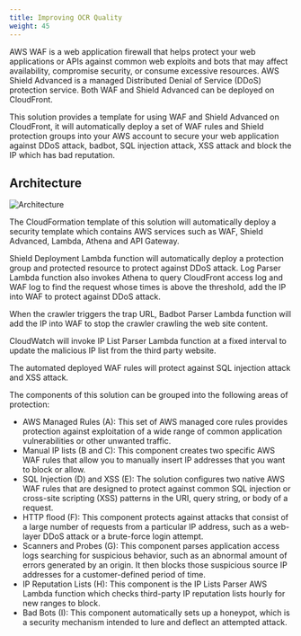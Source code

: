 ```yaml
---
title: Improving OCR Quality
weight: 45
---
```


AWS WAF is a web application firewall that helps protect your web applications or APIs against common web exploits and bots that may affect availability, compromise security, or consume excessive resources. AWS Shield Advanced is a managed Distributed Denial of Service (DDoS) protection service. Both WAF and Shield Advanced can be deployed on CloudFront.

This solution provides a template for using WAF and Shield Advanced on CloudFront, it will automatically deploy a set of WAF rules and Shield protection groups into your AWS account to secure your web application against DDoS attack, badbot, SQL injection attack, XSS attack and block the IP which has bad reputation.

## Architecture
![Architecture](/images/waf_arch.png)

The CloudFormation template of this solution will automatically deploy a security template which contains AWS services such as WAF, Shield Advanced, Lambda, Athena and API Gateway.

Shield Deployment Lambda function will automatically deploy a protection group and protected resource to protect against DDoS attack. Log Parser Lambda function also invokes Athena to query CloudFront access log and WAF log to find the request whose times is above the threshold, add the IP into WAF to protect against DDoS attack.

When the crawler triggers the trap URL, Badbot Parser Lambda function will add the IP into WAF to stop the crawler crawling the web site content.

CloudWatch will invoke IP List Parser Lambda function at a fixed interval to update the malicious IP list from the third party website.

The automated deployed WAF rules will protect against SQL injection attack and XSS attack.

The components of this solution can be grouped into the following areas of protection: 


* AWS Managed Rules (A): This set of AWS managed core rules provides protection against exploitation of a wide range of common application vulnerabilities or other unwanted traffic.
* Manual IP lists (B and C): This component creates two specific AWS WAF rules that allow you to manually insert IP addresses that you want to block or allow.
* SQL Injection (D) and XSS (E): The solution configures two native AWS WAF rules that are designed to protect against common SQL injection or cross-site scripting (XSS) patterns in the URI, query string, or body of a request.
* HTTP flood (F): This component protects against attacks that consist of a large number of requests from a particular IP address, such as a web-layer DDoS attack or a brute-force login attempt.
* Scanners and Probes (G): This component parses application access logs searching for suspicious behavior, such as an abnormal amount of errors generated by an origin. It then blocks those suspicious source IP addresses for a customer-defined period of time.
* IP Reputation Lists (H): This component is the IP Lists Parser AWS Lambda function which checks third-party IP reputation lists hourly for new ranges to block.
* Bad Bots (I): This component automatically sets up a honeypot, which is a security mechanism intended to lure and deflect an attempted attack.
